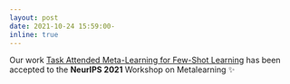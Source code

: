 ```yaml
---
layout: post
date: 2021-10-24 15:59:00-
inline: true
---
```


Our work [Task Attended Meta-Learning for Few-Shot Learning]({{site.baseurl}}/assets/pdf/task_att_neurips.pdf) has been accepted to the **NeurIPS 2021** Workshop on Metalearning :sparkles: